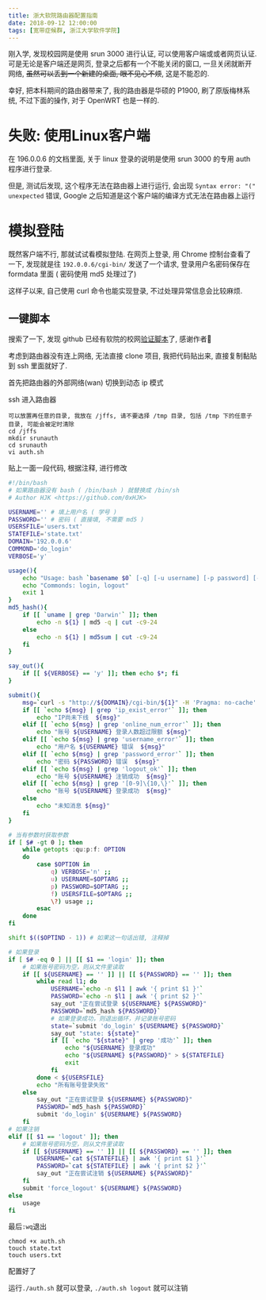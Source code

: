 ```yaml
---
title: 浙大软院路由器配置指南
date: 2018-09-12 12:00:00
tags: [宽带症候群, 浙江大学软件学院]
---
```


刚入学, 发现校园网是使用 srun 3000 进行认证, 可以使用客户端或或者网页认证. 可是无论是客户端还是网页, 登录之后都有一个不能关闭的窗口, 一旦关闭就断开网络, ~~虽然可以丢到一个新建的桌面, 眼不见心不烦~~, 这是不能忍的.

幸好, 把本科期间的路由器带来了, 我的路由器是华硕的 P1900, 刷了原版梅林系统, 不过下面的操作, 对于 OpenWRT 也是一样的.

# 失败: 使用Linux客户端

在 196.0.0.6 的文档里面, 关于 linux 登录的说明是使用 srun 3000 的专用 auth 程序进行登录. 

但是, 测试后发现, 这个程序无法在路由器上进行运行, 会出现 `Syntax error: "(" unexpected` 错误, Google 之后知道是这个客户端的编译方式无法在路由器上运行

# 模拟登陆

既然客户端不行, 那就试试看模拟登陆. 在网页上登录, 用 Chrome 控制台查看了一下, 发现就是往 `192.0.0.6/cgi-bin/` 发送了一个请求, 登录用户名密码保存在 formdata 里面 ( 密码使用 md5 处理过了) 

这样子以来, 自己使用 curl 命令也能实现登录, 不过处理异常信息会比较麻烦.

## 一键脚本

搜索了一下, 发现 github 已经有软院的校网[验证脚本](https://github.com/0xHJK/srunauth)了, 感谢作者🙏

考虑到路由器没有连上网络, 无法直接 clone 项目, 我把代码贴出来, 直接复制黏贴到 ssh 里面就好了.

首先把路由器的外部网络(wan) 切换到动态 ip 模式

ssh 进入路由器

```
可以放置再任意的目录, 我放在 /jffs, 请不要选择 /tmp 目录, 包括 /tmp 下的任意子目录, 可能会被定时清除
cd /jffs
mkdir srunauth
cd srunauth
vi auth.sh
```

贴上一面一段代码, 根据注释, 进行修改

```bash
#!/bin/bash 
# 如果路由器没有 bash ( /bin/bash ) 就替换成 /bin/sh
# Author HJK <https://github.com/0xHJK>

USERNAME='' # 填上用户名 ( 学号 )
PASSWORD='' # 密码 ( 直接填, 不需要 md5 )
USERSFILE='users.txt'
STATEFILE='state.txt'
DOMAIN='192.0.0.6'
COMMOND='do_login'
VERBOSE='y'

usage(){
    echo "Usage: bash `basename $0` [-q] [-u username] [-p password] [-f file] [Commond]"
    echo "Commonds: login, logout"
    exit 1
}
md5_hash(){
    if [[ `uname | grep 'Darwin'` ]]; then
        echo -n ${1} | md5 -q | cut -c9-24
    else
        echo -n ${1} | md5sum | cut -c9-24
    fi
}

say_out(){
    if [[ ${VERBOSE} == 'y' ]]; then echo $*; fi
}

submit(){
    msg=`curl -s "http://${DOMAIN}/cgi-bin/${1}" -H 'Pragma: no-cache' -H "Origin: http://${DOMAIN}" -H 'Accept-Encoding: gzip, deflate' -H 'Accept-Language: zh-CN,zh;q=0.8,en-US;q=0.6,en;q=0.4' -H 'User-Agent: Mozilla/5.0 (compatible; MSIE 10.0; Windows NT 6.2; Win64; x64; Trident/6.0)' -H 'Content-Type: application/x-www-form-urlencoded' -H 'Accept: */*' -H 'Cache-Control: no-cache' -H "Referer: http://${DOMAIN}/" -H 'Connection: keep-alive' -H 'DNT: 1' --data "username=${2}&password=${3}&drop=0&type=1&n=1" --compressed`
    if [[ `echo ${msg} | grep 'ip_exist_error'` ]]; then
        echo "IP尚未下线  ${msg}"
    elif [[ `echo ${msg} | grep 'online_num_error'` ]]; then
        echo "账号 ${USERNAME} 登录人数超过限额 ${msg}"
    elif [[ `echo ${msg} | grep 'username_error'` ]]; then
        echo "用户名 ${USERNAME} 错误  ${msg}"
    elif [[ `echo ${msg} | grep 'password_error'` ]]; then
        echo "密码 ${PASSWORD} 错误  ${msg}"
    elif [[ `echo ${msg} | grep 'logout_ok'` ]]; then
        echo "账号 ${USERNAME} 注销成功  ${msg}"
    elif [[ `echo ${msg} | grep '[0-9]\{10,\}'` ]]; then
        echo "账号 ${USERNAME} 登录成功  ${msg}"
    else
        echo "未知消息 ${msg}"
    fi
}

# 当有参数时获取参数
if [ $# -gt 0 ]; then
    while getopts :qu:p:f: OPTION
    do
        case $OPTION in
            q) VERBOSE='n' ;;
            u) USERNAME=$OPTARG ;;
            p) PASSWORD=$OPTARG ;;
            f) USERSFILE=$OPTARG ;;
            \?) usage ;;
        esac
    done
fi

shift $(($OPTIND - 1)) # 如果这一句话出错, 注释掉

# 如果登录
if [ $# -eq 0 ] || [[ $1 == 'login' ]]; then
    # 如果账号密码为空，则从文件里读取
    if [[ ${USERNAME} == '' ]] || [[ ${PASSWORD} == '' ]]; then
        while read l1; do
            USERNAME=`echo -n $l1 | awk '{ print $1 }'`
            PASSWORD=`echo -n $l1 | awk '{ print $2 }'`
            say_out "正在尝试登录 ${USERNAME} ${PASSWORD}"
            PASSWORD=`md5_hash ${PASSWORD}`
            # 如果登录成功，则退出循环，并记录账号密码
            state=`submit 'do_login' ${USERNAME} ${PASSWORD}`
            say_out "state: ${state}"
            if [[ `echo "${state}" | grep '成功'` ]]; then
                echo "${USERNAME} 登录成功"
                echo "${USERNAME} ${PASSWORD}" > ${STATEFILE}
                exit
            fi
        done < ${USERSFILE}
        echo "所有账号登录失败"
    else
        say_out "正在尝试登录 ${USERNAME} ${PASSWORD}"
        PASSWORD=`md5_hash ${PASSWORD}`
        submit 'do_login' ${USERNAME} ${PASSWORD}
    fi
# 如果注销
elif [[ $1 == 'logout' ]]; then
    # 如果账号密码为空，则从文件里读取
    if [[ ${USERNAME} == '' ]] || [[ ${PASSWORD} == '' ]]; then
        USERNAME=`cat ${STATEFILE} | awk '{ print $1 }'`
        PASSWORD=`cat ${STATEFILE} | awk '{ print $2 }'`
        say_out "正在尝试注销 ${USERNAME} ${PASSWORD}"
    fi
    submit 'force_logout' ${USERNAME} ${PASSWORD}
else
    usage
fi
```

最后`:wq`退出

```
chmod +x auth.sh
touch state.txt
touch users.txt
```

配置好了

运行`./auth.sh` 就可以登录, `./auth.sh logout` 就可以注销
